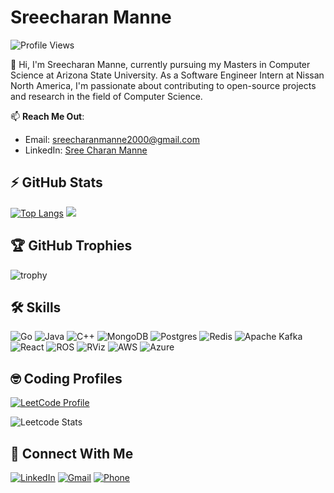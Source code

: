 # Sreecharan Manne
![Profile Views](https://komarev.com/ghpvc/?username=SreecharanManne&style=plastic&color=dc143c)

👋 Hi, I'm Sreecharan Manne, currently pursuing my Masters in Computer Science at Arizona State University. As a Software Engineer Intern at Nissan North America, I'm passionate about contributing to open-source projects and research in the field of Computer Science.

📫 **Reach Me Out**: 
- Email: [sreecharanmanne2000@gmail.com](mailto:sreecharanmanne2000@gmail.com)
- LinkedIn: [Sree Charan Manne](https://www.linkedin.com/in/sree-charan-manne/)

## ⚡ GitHub Stats
[![Top Langs](https://github-readme-stats.vercel.app/api/top-langs/?username=SreecharanManne&layout=pie&theme=highcontrast)](https://github.com/SreecharanManne/github-readme-stats)
![](https://github-readme-streak-stats.herokuapp.com/?user=SreecharanManne&theme=highcontrast)

<!-- ![Sreecharan's GitHub stats](https://github-readme-stats.vercel.app/api?username=SreeCharanManne&show_icons=true&theme=radical) -->

## 🏆 GitHub Trophies
![trophy](https://github-profile-trophy.vercel.app/?username=SreecharanManne&theme=dracula)

## 🛠️ Skills
![Go](https://img.shields.io/badge/go-%2300ADD8.svg?style=for-the-badge&logo=go&logoColor=white)
![Java](https://img.shields.io/badge/java-%23ED8B00.svg?style=for-the-badge&logo=openjdk&logoColor=white)
![C++](https://img.shields.io/badge/c++-%2300599C.svg?style=for-the-badge&logo=c%2B%2B&logoColor=white)
![MongoDB](https://img.shields.io/badge/MongoDB-%234ea94b.svg?style=for-the-badge&logo=mongodb&logoColor=white)
![Postgres](https://img.shields.io/badge/postgres-%23316192.svg?style=for-the-badge&logo=postgresql&logoColor=white)
![Redis](https://img.shields.io/badge/redis-%23DD0031.svg?style=for-the-badge&logo=redis&logoColor=white)
![Apache Kafka](https://img.shields.io/badge/Apache%20Kafka-000?style=for-the-badge&logo=apachekafka)
![React](https://img.shields.io/badge/react-%2320232a.svg?style=for-the-badge&logo=react&logoColor=%2361DAFB)
![ROS](https://img.shields.io/badge/ROS-%2322314E.svg?style=for-the-badge&logo=ros&logoColor=white)
![RViz](https://img.shields.io/badge/RViz-%23007ACC.svg?style=for-the-badge&logo=rviz&logoColor=white)
![AWS](https://img.shields.io/badge/AWS-FF9900?style=for-the-badge&logo=amazonaws&logoColor=white)
![Azure](https://img.shields.io/badge/Azure-0089D6?style=for-the-badge&logo=microsoftazure&logoColor=white)



## 🤓 Coding Profiles
[![LeetCode Profile](https://cp-logo.vercel.app/leetcode/cm2303)](https://leetcode.com/cm2303/)

![Leetcode Stats](https://leetcard.jacoblin.cool/cm2303?theme=dark)

## 🤝 Connect With Me
[![LinkedIn](https://img.shields.io/badge/linkedin-%230077B5.svg?&style=for-the-badge&logo=linkedin&logoColor=white)](https://www.linkedin.com/in/sree-charan-manne/)
[![Gmail](https://img.shields.io/badge/Gmail-D14836?style=for-the-badge&logo=gmail&logoColor=white)](mailto:sreecharanmanne2000@gmail.com)
[![Phone](https://img.shields.io/badge/Phone-+16025163781-gree?style=for-the-badge&logo=phone&logoColor=white)](tel:+16025163781)


  
  